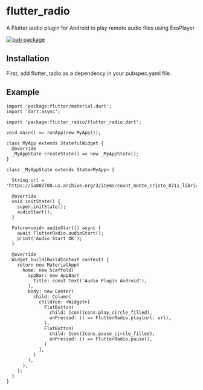 # flutter_radio

A Flutter audio plugin for Android to play remote audio files using ExoPlayer

[![pub package](https://img.shields.io/badge/pub-0.1.0-blue.svg)](https://pub.dartlang.org/packages/flutter_radio)

## Installation

First, add flutter_radio as a dependency in your pubspec.yaml file.

## Example

```
import 'package:flutter/material.dart';
import 'dart:async';

import 'package:flutter_radio/flutter_radio.dart';

void main() => runApp(new MyApp());

class MyApp extends StatefulWidget {
  @override
  _MyAppState createState() => new _MyAppState();
}

class _MyAppState extends State<MyApp> {

  String url = "https://ia802708.us.archive.org/3/items/count_monte_cristo_0711_librivox/count_of_monte_cristo_001_dumas.mp3";

  @override
  void initState() {
    super.initState();
    audioStart();
  }

  Future<void> audioStart() async {
    await FlutterRadio.audioStart();
    print('Audio Start OK');
  }

  @override
  Widget build(BuildContext context) {
    return new MaterialApp(
      home: new Scaffold(
        appBar: new AppBar(
          title: const Text('Audio Plugin Android'),
        ),
        body: new Center(
          child: Column(
            children: <Widget>[
              FlatButton(
                child: Icon(Icons.play_circle_filled),
                onPressed: () => FlutterRadio.play(url: url),
              ),
              FlatButton(
                child: Icon(Icons.pause_circle_filled),
                onPressed: () => FlutterRadio.pause(),
              )
            ],
          )
        ),
      ),
    );
  }
}
```
